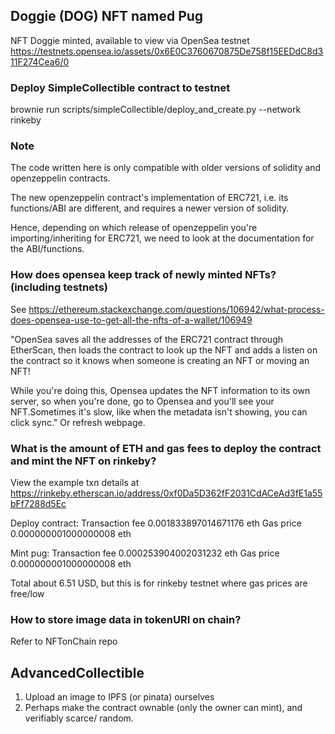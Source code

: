 ##  Doggie (DOG) NFT named Pug
NFT Doggie minted, available to view via OpenSea testnet
https://testnets.opensea.io/assets/0x6E0C3760670875De758f15EEDdC8d311F274Cea6/0

### Deploy SimpleCollectible contract to testnet
brownie run scripts/simpleCollectible/deploy_and_create.py --network rinkeby

### Note
The code written here is only compatible with older versions of solidity and openzeppelin contracts.

The new openzeppelin contract's implementation of ERC721, i.e. its functions/ABI are different, and requires a newer version of solidity.

Hence, depending on which release of openzeppelin you're importing/inheriting for ERC721, we need to look at the documentation for the ABI/functions.

### How does opensea keep track of newly minted NFTs? (including testnets)

See https://ethereum.stackexchange.com/questions/106942/what-process-does-opensea-use-to-get-all-the-nfts-of-a-wallet/106949 

"OpenSea saves all the addresses of the ERC721 contract through EtherScan, then loads the contract to look up the NFT and adds a listen on the contract so it knows when someone is creating an NFT or moving an NFT!

While you're doing this, Opensea updates the NFT information to its own server, so when you're done, go to Opensea and you'll see your NFT.Sometimes it's slow, like when the metadata isn't showing, you can click sync." Or refresh webpage.

### What is the amount of ETH and gas fees to deploy the contract and mint the NFT on rinkeby?
View the example txn details at https://rinkeby.etherscan.io/address/0xf0Da5D362fF2031CdACeAd3fE1a55bFf7288d5Ec

Deploy contract: 
Transaction fee 0.001833897014671176 eth
Gas price 0.000000001000000008 eth

Mint pug:
Transaction fee 0.000253904002031232 eth
Gas price 0.000000001000000008 eth

Total about 6.51 USD, but this is for rinkeby testnet where gas prices are free/low

### How to store image data in tokenURI on chain?

Refer to NFTonChain repo

## AdvancedCollectible

1. Upload an image to IPFS (or pinata) ourselves
2. Perhaps make the contract ownable (only the owner can mint), and verifiably scarce/ random. 